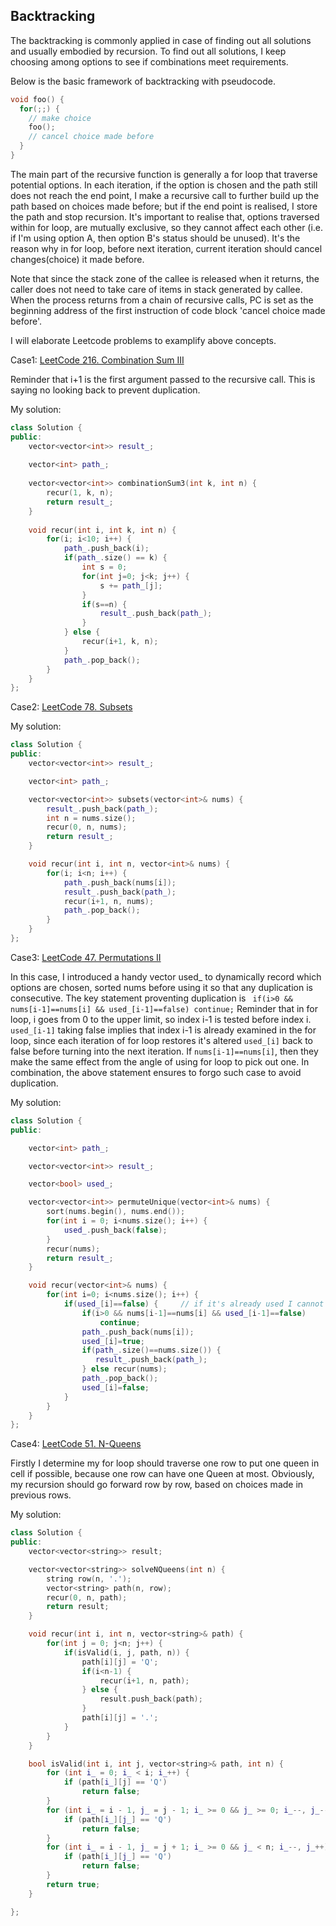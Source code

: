 ## 													Backtracking

The backtracking is commonly applied in case of finding out all solutions and usually embodied by recursion. To find out all solutions, I keep choosing among options to see if combinations meet requirements. 

Below is the basic framework of backtracking with pseudocode.

```cpp
void foo() {
  for(;;) {
    // make choice 
    foo();
    // cancel choice made before
  }
}
```

The main part of the recursive function is generally a for loop that traverse potential options. In each iteration, if the option is chosen and the path still does not reach the end point, I make a recursive call to further build up the path based on choices made before; but if the end point is realised, I store the path and stop recursion. It's important to realise that, options traversed within for loop, are mutually exclusive, so they cannot affect each other (i.e. if I'm using option A, then option B's status should be unused). It's the reason why in for loop, before next iteration, current iteration should cancel changes(choice) it made before. 

Note that since the stack zone of the callee is released when it returns, the caller does not need to take care of items in stack generated by callee.  When the process returns from a chain of recursive calls, PC is set as the beginning address of the first instruction of code block 'cancel choice made before'. 

I will elaborate Leetcode problems to examplify above concepts. 

Case1: [LeetCode 216. Combination Sum III](https://leetcode.com/problems/combination-sum-iii/) 

Reminder that i+1 is the first argument passed to the recursive call. This is saying no looking back to prevent duplication. 

My solution:

```cpp
class Solution {
public:
    vector<vector<int>> result_;
  
    vector<int> path_;
  
    vector<vector<int>> combinationSum3(int k, int n) {
        recur(1, k, n);
        return result_;
    }
  
    void recur(int i, int k, int n) {
        for(i; i<10; i++) {
            path_.push_back(i);
            if(path_.size() == k) {
                int s = 0;
                for(int j=0; j<k; j++) {
                    s += path_[j];
                }
                if(s==n) {
                    result_.push_back(path_);
                }
            } else {
                recur(i+1, k, n);
            }
            path_.pop_back();     
        }  
    }
};
```

Case2: [LeetCode 78. Subsets](https://leetcode.com/problems/subsets/) 

My solution:

```cpp
class Solution {
public:
    vector<vector<int>> result_;

    vector<int> path_;

    vector<vector<int>> subsets(vector<int>& nums) {
        result_.push_back(path_);
        int n = nums.size();
        recur(0, n, nums);
        return result_;
    }

    void recur(int i, int n, vector<int>& nums) {
        for(i; i<n; i++) {
            path_.push_back(nums[i]);
            result_.push_back(path_);
            recur(i+1, n, nums);
            path_.pop_back();
        }
    }
};
```

Case3: [LeetCode 47. Permutations II](https://leetcode.com/problems/permutations-ii/) 

In this case, I introduced a handy vector used_ to dynamically record which options are chosen, sorted nums before using it so that any duplication is consecutive. The key statement proventing duplication is ``` if(i>0 && nums[i-1]==nums[i] && used_[i-1]==false) continue;``` Reminder that in for loop, i goes from 0 to the upper limit, so index i-1 is tested before index i. ```used_[i-1]``` taking false implies that index i-1 is already examined in the for loop, since each iteration of for loop restores it's altered ```used_[i]``` back to false before turning into the next iteration. If ```nums[i-1]==nums[i]```, then they make the same effect from the angle of using for loop to pick out one. In combination, the above statement ensures to forgo such case to avoid duplication.

My solution:

```cpp
class Solution {
public:

    vector<int> path_;

    vector<vector<int>> result_;

    vector<bool> used_;

    vector<vector<int>> permuteUnique(vector<int>& nums) {
        sort(nums.begin(), nums.end());
        for(int i = 0; i<nums.size(); i++) {
            used_.push_back(false);
        }
        recur(nums);
        return result_;
    }

    void recur(vector<int>& nums) {
        for(int i=0; i<nums.size(); i++) {
            if(used_[i]==false) {     // if it's already used I cannot take it into account
                if(i>0 && nums[i-1]==nums[i] && used_[i-1]==false)
                    continue;
                path_.push_back(nums[i]);
                used_[i]=true;
                if(path_.size()==nums.size()) {
                   result_.push_back(path_);
                } else recur(nums);
                path_.pop_back();
                used_[i]=false;
            }
        }
    }
};
```

Case4: [LeetCode 51. N-Queens](https://leetcode.com/problems/n-queens/description/) 

Firstly I determine my for loop should traverse one row to put one queen in cell if possible, because one row can have one Queen at most. Obviously, my recursion should go forward row by row, based on choices made in previous rows. 

My solution:

```cpp
class Solution {
public:
    vector<vector<string>> result;

    vector<vector<string>> solveNQueens(int n) {
        string row(n, '.');
        vector<string> path(n, row);
        recur(0, n, path);
        return result;
    }

    void recur(int i, int n, vector<string>& path) {
        for(int j = 0; j<n; j++) {
            if(isValid(i, j, path, n)) {
                path[i][j] = 'Q';
                if(i<n-1) {
                    recur(i+1, n, path);
                } else {
                    result.push_back(path);
                }
                path[i][j] = '.';
            }
        }
    }

    bool isValid(int i, int j, vector<string>& path, int n) {
        for (int i_ = 0; i_ < i; i_++) {
            if (path[i_][j] == 'Q') 
                return false;
        }
        for (int i_ = i - 1, j_ = j - 1; i_ >= 0 && j_ >= 0; i_--, j_--) {
            if (path[i_][j_] == 'Q') 
                return false;
        }
        for (int i_ = i - 1, j_ = j + 1; i_ >= 0 && j_ < n; i_--, j_++) {
            if (path[i_][j_] == 'Q') 
                return false;
        }
        return true;
    }

};
```

